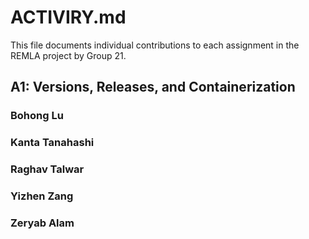 # ACTIVIRY.md

This file documents individual contributions to each assignment in the REMLA project by Group 21. 

## A1: Versions, Releases, and Containerization
### Bohong Lu

### Kanta Tanahashi

### Raghav Talwar

### Yizhen Zang

### Zeryab Alam
